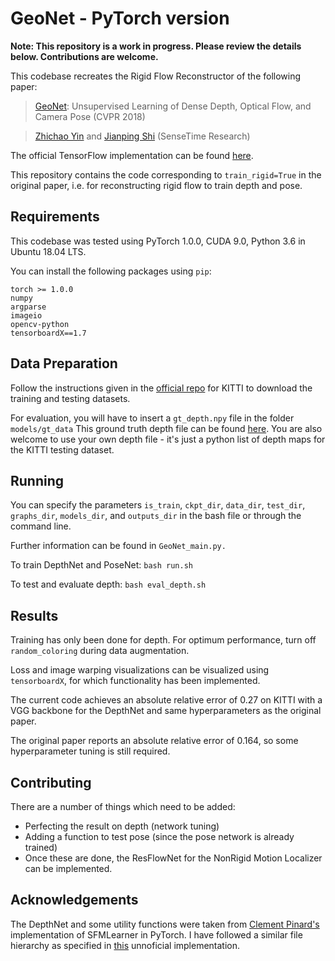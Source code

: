 # GeoNet - PyTorch version

**Note: This repository is a work in progress. Please review the details below. Contributions are welcome.**

This codebase recreates the Rigid Flow Reconstructor of the following paper:

> [GeoNet](https://arxiv.org/pdf/1803.02276.pdf): Unsupervised Learning of Dense Depth, Optical Flow, and Camera Pose (CVPR 2018)

> [Zhichao Yin](http://zhichaoyin.me/) and [Jianping Shi](http://shijianping.me/) (SenseTime Research)

The official TensorFlow implementation can be found [here](https://github.com/yzcjtr/GeoNet).

This repository contains the code corresponding to `train_rigid=True` in the original paper, i.e. for reconstructing rigid flow to train depth and pose.

## Requirements
This codebase was tested using PyTorch 1.0.0, CUDA 9.0, Python 3.6 in Ubuntu 18.04 LTS.

You can install the following packages using `pip`:

```
torch >= 1.0.0
numpy
argparse
imageio
opencv-python
tensorboardX==1.7
```

## Data Preparation
Follow the instructions given in the [official repo](https://github.com/yzcjtr/GeoNet) for KITTI to download the training and testing datasets. 

For evaluation, you will have to insert a `gt_depth.npy` file in the folder `models/gt_data`
This ground truth depth file can be found [here](https://drive.google.com/open?id=1E9j6guYY2S_HXmUhkqw95IEmdevXyBqM). You are also welcome to use your own depth file - it's just a python list of depth maps for the KITTI testing dataset.

## Running

You can specify the parameters `is_train`, `ckpt_dir`, `data_dir`, `test_dir`, `graphs_dir`, `models_dir`, and `outputs_dir` in the bash file or through the command line.

Further information can be found in `GeoNet_main.py.`

To train DepthNet and PoseNet: `bash run.sh`

To test and evaluate depth: `bash eval_depth.sh`

## Results

Training has only been done for depth. For optimum performance, turn off `random_coloring` during data augmentation.

Loss and image warping visualizations can be visualized using `tensorboardX`, for which functionality has been implemented.

The current code achieves an absolute relative error of 0.27 on KITTI with a VGG backbone for the DepthNet and same hyperparameters as the original paper.

The original paper reports an absolute relative error of 0.164, so some hyperparameter tuning is still required.

## Contributing

There are a number of things which need to be added:

* Perfecting the result on depth (network tuning)
* Adding a function to test pose (since the pose network is already trained)
* Once these are done, the ResFlowNet for the NonRigid Motion Localizer can be implemented.

## Acknowledgements

The DepthNet and some utility functions were taken from [Clement Pinard's](https://github.com/ClementPinard/SfmLearner-Pytorch) implementation of SFMLearner in PyTorch. I have followed a similar file hierarchy as specified in [this](https://github.com/yijie0710/GeoNet_pytorch) unnoficial implementation.
